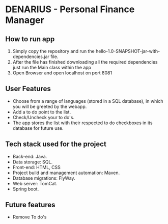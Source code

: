 # DENARIUS - Personal Finance Manager

## How to run app
1. Simply copy the repository and run the hello-1.0-SNAPSHOT-jar-with-dependencies.jar file.
2. After the file has finished downloading all the required dependencies just run the Main class within the app
3. Open Browser and open localhost on port 8081

## User Features
- Choose from a range of languages (stored in a SQL database), in which you will be greeted by the webapp.
- Add a to do point to the list.
- Check/Uncheck your to do's.
- The app stores the list with their respected to do checkboxes in its database for future use.
## Tech stack used for the project
- Back-end: Java.
- Data storage: SQL.
- Front-end: HTML, CSS
- Project build and management automation: Maven.
- Database migrations: FlyWay.
- Web server: TomCat.
- Spring boot.

## Future features
- Remove To do's
